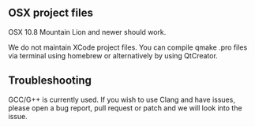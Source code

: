 OSX project files
-----------------

OSX 10.8 Mountain Lion and newer should work.

We do not maintain XCode project files.
You can compile qmake .pro files via terminal using homebrew
or alternatively by using QtCreator.

Troubleshooting
---------------

GCC/G++ is currently used. If you wish to use Clang and have issues,
please open a bug report, pull request or patch and we will look into the issue.
